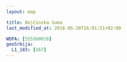 ```yaml
---
layout: map

title: Bojčinska šuma
last_modified_at: 2018-05-20T16:01:51+02:00

WDPA: [555560016]
geoSrbija:
  L1_183: [167]
---
```

